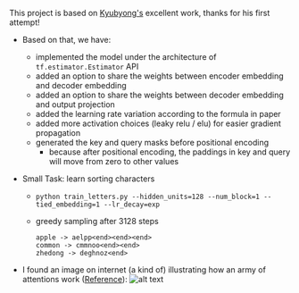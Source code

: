 This project is based on [Kyubyong's](https://github.com/Kyubyong/transformer) excellent work, thanks for his first attempt!

* Based on that, we have:
  * implemented the model under the architecture of ```tf.estimator.Estimator``` API
  * added an option to share the weights between encoder embedding and decoder embedding
  * added an option to share the weights between decoder embedding and output projection
  * added the learning rate variation according to the formula in paper
  * added more activation choices (leaky relu / elu) for easier gradient propagation
  * generated the key and query masks before positional encoding
    * because after positional encoding, the paddings in key and query will move from zero to other values

* Small Task: learn sorting characters
    * ``` python train_letters.py --hidden_units=128 --num_block=1 --tied_embedding=1 --lr_decay=exp ```

    * greedy sampling after 3128 steps
        ```
        apple -> aelpp<end><end><end>
        common -> cmmnoo<end><end>
        zhedong -> deghnoz<end>
        ```

* I found an image on internet (a kind of) illustrating how an army of attentions work ([Reference](https://techcrunch.com/2017/08/31/googles-transformer-solves-a-tricky-problem-in-machine-translation/)):
![alt text](https://github.com/zhedongzheng/finch/blob/master/assets/transform20fps.gif)
